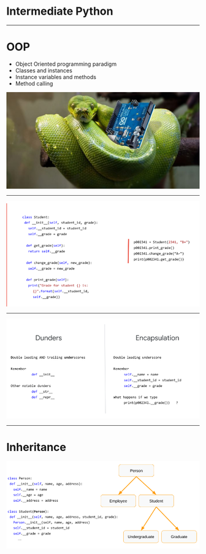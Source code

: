# Intermediate Python

---

# OOP

* Object Oriented programming paradigm
* Classes and instances
* Instance variables and methods
* Method calling

![](res/intermediatepython1.png)

<!--
Make sure everyone knows what “programming paradigm” means
Compare and contrast OOP with procedural and functional (procedural programming is mentioned on colab, so make sure to explain it and give examples so the distinction is clear)
Clearly define objects, instances, and classes. Eg: Classes are like blueprints, while instances are the actual object, ie, the actual physical representation in memory of a “thing” of the type defined by the class. Ex: the class student has the instance variables name, age, and student_id. “Bobby” is not a class, but rather an instance of the class Student. Objects and instances are often used interchangeably.
-->

---

![](res/intermediatepython2.png)

<!--
Give a full example of defining a class, creating methods, instantiating an object, and calling functions.
-->

---

![](res/intermediatepython3.png)

<!--
Explain str vs repr
Explain the concept of encapsulation and why it’s important
See http://www.cems.uwe.ac.uk/~jsa/UMLJavaShortCourse09/CGOutput/Unit3/unit3(0809)/page_13.htm for a summary)
Compare print(p002341.get_grade()) with print(p002341.__grade())
Note that print(p002341._Student__grade()) would work
Helpful read: https://dbader.org/blog/meaning-of-underscores-in-python
-->

---

# Inheritance


![](res/intermediatepython4.png)

<!--
Explain inheritance:
Helpful reads:
https://web.stanford.edu/class/archive/cs/cs106b/cs106b.1152/preview-inheritance.shtml
http://www.jesshamrick.com/2011/05/18/an-introduction-to-classes-and-inheritance-in-python/
Also Multiple inheritance in Python (https://pythonbasics.org/multiple-inheritance/)
-->
